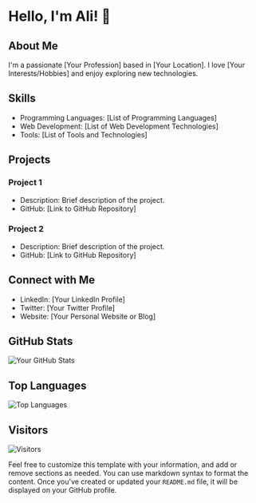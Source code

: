 # Hello, I'm Ali! 👋

## About Me
I'm a passionate [Your Profession] based in [Your Location]. I love [Your Interests/Hobbies] and enjoy exploring new technologies.

## Skills
- Programming Languages: [List of Programming Languages]
- Web Development: [List of Web Development Technologies]
- Tools: [List of Tools and Technologies]

## Projects
### Project 1
- Description: Brief description of the project.
- GitHub: [Link to GitHub Repository]

### Project 2
- Description: Brief description of the project.
- GitHub: [Link to GitHub Repository]

## Connect with Me
- LinkedIn: [Your LinkedIn Profile]
- Twitter: [Your Twitter Profile]
- Website: [Your Personal Website or Blog]

## GitHub Stats
![Your GitHub Stats](https://github-readme-stats.vercel.app/api?username=alimasykur27&show_icons=true&count_private=true&hide=contribs)

## Top Languages
![Top Languages](https://github-readme-stats.vercel.app/api/top-langs/?username=alimasykur27&layout=compact)

## Visitors
![Visitors](https://visitor-badge.glitch.me/badge?page_id=alimasykur27.alimasykur27)

Feel free to customize this template with your information, and add or remove sections as needed. You can use markdown syntax to format the content. Once you've created or updated your `README.md` file, it will be displayed on your GitHub profile.

<!--
**alimasykur27/alimasykur27** is a ✨ _special_ ✨ repository because its `README.md` (this file) appears on your GitHub profile.

Here are some ideas to get you started:

- 🔭 I’m currently working on ...
- 🌱 I’m currently learning ...
- 👯 I’m looking to collaborate on ...
- 🤔 I’m looking for help with ...
- 💬 Ask me about ...
- 📫 How to reach me: ...
- 😄 Pronouns: ...
- ⚡ Fun fact: ...
-->
